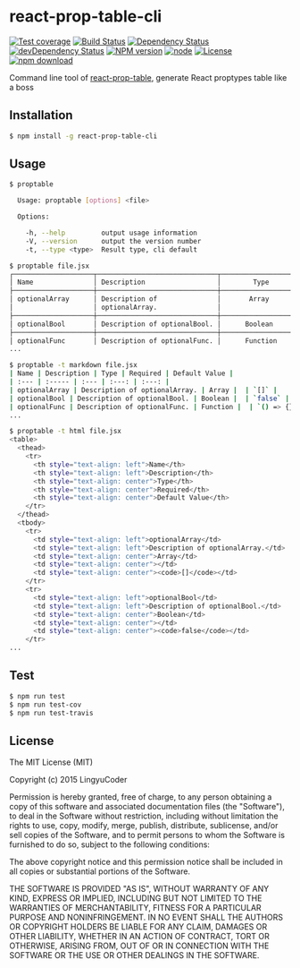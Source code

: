 # react-prop-table-cli

[![Test coverage](https://img.shields.io/coveralls/LingyuCoder/react-prop-table-cli.svg?style=flat-square)](https://coveralls.io/r/LingyuCoder/react-prop-table-cli?branch=master)
[![Build Status](https://travis-ci.org/LingyuCoder/react-prop-table-cli.png)](https://travis-ci.org/LingyuCoder/react-prop-table-cli)
[![Dependency Status](https://david-dm.org/LingyuCoder/react-prop-table-cli.svg)](https://david-dm.org/LingyuCoder/react-prop-table-cli)
[![devDependency Status](https://david-dm.org/LingyuCoder/react-prop-table-cli/dev-status.svg)](https://david-dm.org/LingyuCoder/react-prop-table-cli#info=devDependencies)
[![NPM version](http://img.shields.io/npm/v/react-prop-table-cli.svg?style=flat-square)](http://npmjs.org/package/react-prop-table-cli)
[![node](https://img.shields.io/badge/node.js-%3E=_4.0-green.svg?style=flat-square)](http://nodejs.org/download/)
[![License](http://img.shields.io/npm/l/react-prop-table-cli.svg?style=flat-square)](LICENSE)
[![npm download](https://img.shields.io/npm/dm/react-prop-table-cli.svg?style=flat-square)](https://npmjs.org/package/react-prop-table-cli)

Command line tool of [react-prop-table](https://github.com/LingyuCoder/react-prop-table), generate React proptypes table like a boss

## Installation

```bash
$ npm install -g react-prop-table-cli
```

## Usage

```bash
$ proptable

  Usage: proptable [options] <file>

  Options:

    -h, --help         output usage information
    -V, --version      output the version number
    -t, --type <type>  Result type, cli default

$ proptable file.jsx
┌────────────────────┬──────────────────────────────┬────────────────────┬──────────┬────────────────────┐
│ Name               │ Description                  │        Type        │ Required │   Default Value    │
├────────────────────┼──────────────────────────────┼────────────────────┼──────────┼────────────────────┤
│ optionalArray      │ Description of               │       Array        │          │         []         │
│                    │ optionalArray.               │                    │          │                    │
├────────────────────┼──────────────────────────────┼────────────────────┼──────────┼────────────────────┤
│ optionalBool       │ Description of optionalBool. │      Boolean       │          │       false        │
├────────────────────┼──────────────────────────────┼────────────────────┼──────────┼────────────────────┤
│ optionalFunc       │ Description of optionalFunc. │      Function      │          │      () => {}      │
...

$ proptable -t markdown file.jsx
| Name | Description | Type | Required | Default Value |
| :--- | :----- | :--- | :---: | :---: |
| optionalArray | Description of optionalArray. | Array |  | `[]` |
| optionalBool | Description of optionalBool. | Boolean |  | `false` |
| optionalFunc | Description of optionalFunc. | Function |  | `() => {}` |
...

$ proptable -t html file.jsx
<table>
  <thead>
    <tr>
      <th style="text-align: left">Name</th>
      <th style="text-align: left">Description</th>
      <th style="text-align: center">Type</th>
      <th style="text-align: center">Required</th>
      <th style="text-align: center">Default Value</th>
    </tr>
  </thead>
  <tbody>
    <tr>
      <td style="text-align: left">optionalArray</td>
      <td style="text-align: left">Description of optionalArray.</td>
      <td style="text-align: center">Array</td>
      <td style="text-align: center"></td>
      <td style="text-align: center"><code>[]</code></td>
    </tr>
    <tr>
      <td style="text-align: left">optionalBool</td>
      <td style="text-align: left">Description of optionalBool.</td>
      <td style="text-align: center">Boolean</td>
      <td style="text-align: center"></td>
      <td style="text-align: center"><code>false</code></td>
    </tr>
...
```

## Test

```bash
$ npm run test
$ npm run test-cov
$ npm run test-travis
```

## License

The MIT License (MIT)

Copyright (c) 2015 LingyuCoder

Permission is hereby granted, free of charge, to any person obtaining a copy
of this software and associated documentation files (the "Software"), to deal
in the Software without restriction, including without limitation the rights
to use, copy, modify, merge, publish, distribute, sublicense, and/or sell
copies of the Software, and to permit persons to whom the Software is
furnished to do so, subject to the following conditions:

The above copyright notice and this permission notice shall be included in all
copies or substantial portions of the Software.

THE SOFTWARE IS PROVIDED "AS IS", WITHOUT WARRANTY OF ANY KIND, EXPRESS OR
IMPLIED, INCLUDING BUT NOT LIMITED TO THE WARRANTIES OF MERCHANTABILITY,
FITNESS FOR A PARTICULAR PURPOSE AND NONINFRINGEMENT. IN NO EVENT SHALL THE
AUTHORS OR COPYRIGHT HOLDERS BE LIABLE FOR ANY CLAIM, DAMAGES OR OTHER
LIABILITY, WHETHER IN AN ACTION OF CONTRACT, TORT OR OTHERWISE, ARISING FROM,
OUT OF OR IN CONNECTION WITH THE SOFTWARE OR THE USE OR OTHER DEALINGS IN THE
SOFTWARE.
